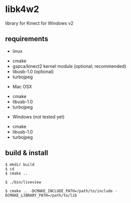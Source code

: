 # libk4w2
library for Kinect for Windows v2


## requirements

* linux
- cmake
- gspca/kinect2 kernel module (optional; recommended)
- libusb-1.0 (optional)
- turbojpeg

* Mac OSX
- cmake
- libusb-1.0 
- turbojpeg

* Windows (not tested yet)
- cmake
- libusb-1.0
- turbojpeg

## build & install

```
$ mkdir build
$ cd
$ cmake ..
```

```
$ ./bin/liveview
```

```
$ cmake .. -DCMAKE_INCLUDE_PATH=/path/to/include -DCMAKE_LIBRARY_PATH=/path/to/lib
```
